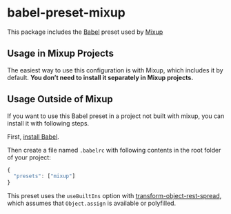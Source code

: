 # babel-preset-mixup

This package includes the [Babel](https://babeljs.io) preset used by [Mixup](https://github/com/ittiam/mixup)

## Usage in Mixup Projects

The easiest way to use this configuration is with Mixup, which includes it by default. **You don’t need to install it separately in Mixup projects.**

## Usage Outside of Mixup

If you want to use this Babel preset in a project not built with mixup, you can install it with following steps.

First, [install Babel](https://babeljs.io/docs/setup/).

Then create a file named `.babelrc` with following contents in the root folder of your project:

```js
{
  "presets": ["mixup"]
}
```

This preset uses the `useBuiltIns` option with [transform-object-rest-spread](http://babeljs.io/docs/plugins/transform-object-rest-spread/), which assumes that `Object.assign` is available or polyfilled.
